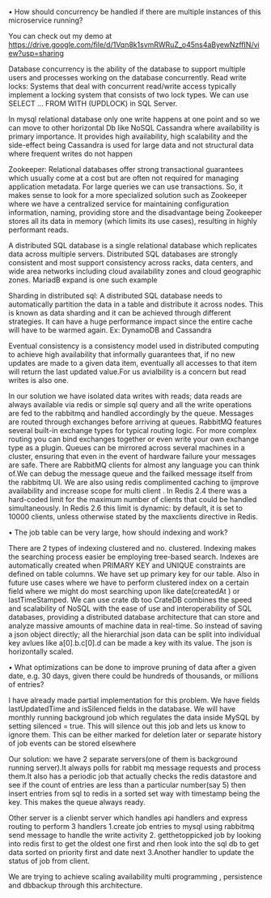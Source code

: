 •	How should concurrency be handled if there are multiple instances of this microservice running?

You can check out my demo at  https://drive.google.com/file/d/1Vqn8k1svmRWRuZ_o45ns4aByewNzffIN/view?usp=sharing



Database concurrency is the ability of the database to support multiple users and processes working on the database concurrently. 
Read write locks: Systems that deal with concurrent read/write access typically implement a locking system that consists of two lock types. We can use SELECT … FROM <table> WITH (UPDLOCK) in SQL Server.



In mysql relational database only one write happens at one point and so we can move to other horizontal Db like NoSQL Cassandra where availability is primary importance.  It provides high availability, high scalability and the side-effect being Cassandra is used for large data and not structural data where frequent writes do not happen


Zookeeper: Relational databases offer strong transactional guarantees which usually come at a cost but are often not required for managing application metadata. For large queries we can use transactions. So, it makes sense to look for a more specialized solution such as Zookeeper where we have a centralized service for maintaining configuration information, naming, providing store and the disadvantage being Zookeeper stores all its data in memory (which limits its use cases), resulting in highly performant reads.


A distributed SQL database is a single relational database which replicates data across multiple servers. Distributed SQL databases are strongly consistent and most support consistency across racks, data centers, and wide area networks including cloud availability zones and cloud geographic zones. MariadB expand is one such example

Sharding in distributed sql: A distributed SQL database needs to automatically partition the data in a table and distribute it across nodes. This is known as data sharding and it can be achieved through different strategies.  It can have a huge performance impact since the entire cache will have to be warmed again. Ex: DynamoDB and Cassandra




Eventual consistency is a consistency model used in distributed computing to achieve high availability that informally guarantees that, if no new updates are made to a given data item, eventually all accesses to that item will return the last updated value.For us avialbility is a concern but read writes is also one.


In our solution we have isolated data writes with reads; data reads are always available via redis or simple sql query and all the write operations are fed to the rabbitmq and handled accordingly by the queue. Messages are routed through exchanges before arriving at queues. RabbitMQ features several built-in exchange types for typical routing logic. For more complex routing you can bind exchanges together or even write your own exchange type as a plugin. Queues can be mirrored across several machines in a cluster, ensuring that even in the event of hardware failure your messages are safe. There are RabbitMQ clients for almost any language you can think of.We can debug the message queue and the failked message itself from the rabbitmq UI. We are also using redis complimented caching to ijmprove availability and increase scope for multi client . In Redis 2.4 there was a hard-coded limit for the maximum number of clients that could be handled simultaneously. In Redis 2.6 this limit is dynamic: by default, it is set to 10000 clients, unless otherwise stated by the maxclients directive in Redis.








•	The job table can be very large, how should indexing and work?





There are 2 types of indexing clustered and no. clustered. Indexing makes the searching process easier be employing tree-based search. Indexes are automatically created when PRIMARY KEY and UNIQUE constraints are defined on table columns. We have set up primary key for our table. Also in future use cases where we have to perform clustered index on a certain field where we might do most searching upon like date(createdAt ) or lastTimeStamped. We can use crate db too CrateDB combines the speed and scalability of NoSQL with the ease of use and interoperability of SQL databases, providing a distributed database architecture that can store and analyze massive amounts of machine data in real-time. So instead of saving a json object directly; all the hierarchial json data can be split into individual key avlues like     a[0].b.c[0].d  can be made a key with its value. The json is horizontally scaled.







•	What optimizations can be done to improve pruning of data after a given date, e.g. 30 days, given there could be hundreds of thousands, or millions of entries?





I have already made partial implementation for this problem. We have fields lastUpdatedTime and isSilenced fields in the database. We will have monthly running background job which regulates the data inside MySQL by setting silenced = true. This will silence out this job and lets us know to ignore them. This can be either marked for deletion later or separate history of job events can be stored elsewhere












Our solution: we have 2 separate servers(one of them is background running server).It always polls for rabbit mq message requests and process them.It also has a periodic job that actually checks the redis datastore and see if the count of entries are less than a particular number(say 5) then insert entries from sql to redis in a sorted set way with timestamp being the key. This makes the queue always ready.

Other server is a clienbt server which handles api handlers and express routing to perform 3 handlers 
1.create job entries to mysql using rabbitmq send message to handle the write activity
2. getthetoppicked job by looking into redis first to get the oldest one first and rhen look into the sql db to get data sorted on priority first and date next
3.Another handler to update the status of job from client.

We are trying to achieve scaling availability multi programming , persistence and dbbackup through this architecture.


















